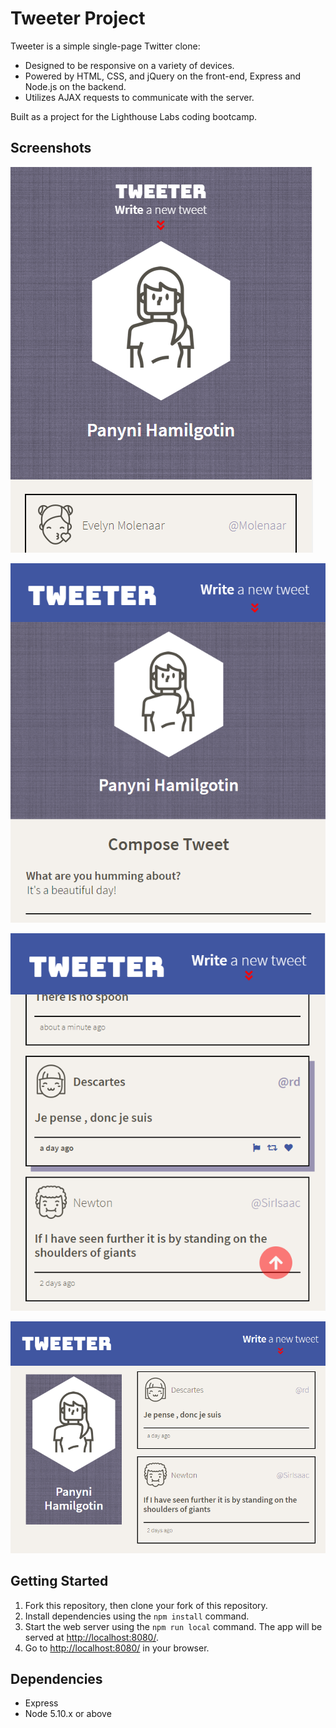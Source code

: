 # Tweeter Project

Tweeter is a simple single-page Twitter clone:
- Designed to be responsive on a variety of devices.
- Powered by HTML, CSS, and jQuery on the front-end, Express and Node.js on the backend.
- Utilizes AJAX requests to communicate with the server.

Built as a project for the Lighthouse Labs coding bootcamp.

## Screenshots

![mobile screenshot](./demo/mobile1.png)

![tablet screenshot](demo/tablet1.png)

![tablet screenshot2](demo/tablet2.png)

![desktop screenshot](demo/desktop1.png)

## Getting Started

1. Fork this repository, then clone your fork of this repository.
2. Install dependencies using the `npm install` command.
3. Start the web server using the `npm run local` command. The app will be served at <http://localhost:8080/>.
4. Go to <http://localhost:8080/> in your browser.

## Dependencies

- Express
- Node 5.10.x or above

